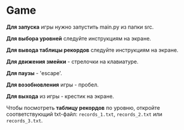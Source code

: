 # Game

**Для запуска** игры нужно запустить main.py из папки src.

**Для выбора уровней** следуйте инструкциям на экране.

**Для вывода таблицы рекордов** следуйте инструкциям на экране.

**Для движения змейки** - стрелочки на клавиатуре.

**Для паузы** - 'escape'.

**Для возобновления** игры - пробел.

**Для выхода** из игры - крестик на экране.

Чтобы посмотреть **таблицу рекордов** по уровню, откройте соответствующий txt-файл: `records_1.txt`, `records_2.txt` или `records_3.txt`.
